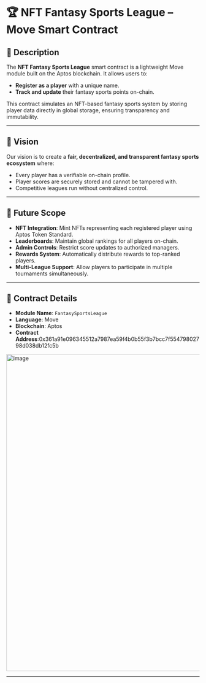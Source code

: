 

# 🏆 NFT Fantasy Sports League – Move Smart Contract

## 📌 Description

The **NFT Fantasy Sports League** smart contract is a lightweight Move module built on the Aptos blockchain.
It allows users to:

* **Register as a player** with a unique name.
* **Track and update** their fantasy sports points on-chain.

This contract simulates an NFT-based fantasy sports system by storing player data directly in global storage, ensuring transparency and immutability.

---

## 🎯 Vision

Our vision is to create a **fair, decentralized, and transparent fantasy sports ecosystem** where:

* Every player has a verifiable on-chain profile.
* Player scores are securely stored and cannot be tampered with.
* Competitive leagues run without centralized control.

---

## 🔮 Future Scope

* **NFT Integration**: Mint NFTs representing each registered player using Aptos Token Standard.
* **Leaderboards**: Maintain global rankings for all players on-chain.
* **Admin Controls**: Restrict score updates to authorized managers.
* **Rewards System**: Automatically distribute rewards to top-ranked players.
* **Multi-League Support**: Allow players to participate in multiple tournaments simultaneously.

---

## 📜 Contract Details

* **Module Name**: `FantasySportsLeague`
* **Language**: Move
* **Blockchain**: Aptos
* **Contract Address**:0x361a91e096345512a7987ea59f4b0b55f3b7bcc7f55479802798d038db12fc5b

<img width="1856" height="827" alt="image" src="https://github.com/user-attachments/assets/2d7b0f5d-6995-42d7-bc47-fe47cebc4e78" />


---

